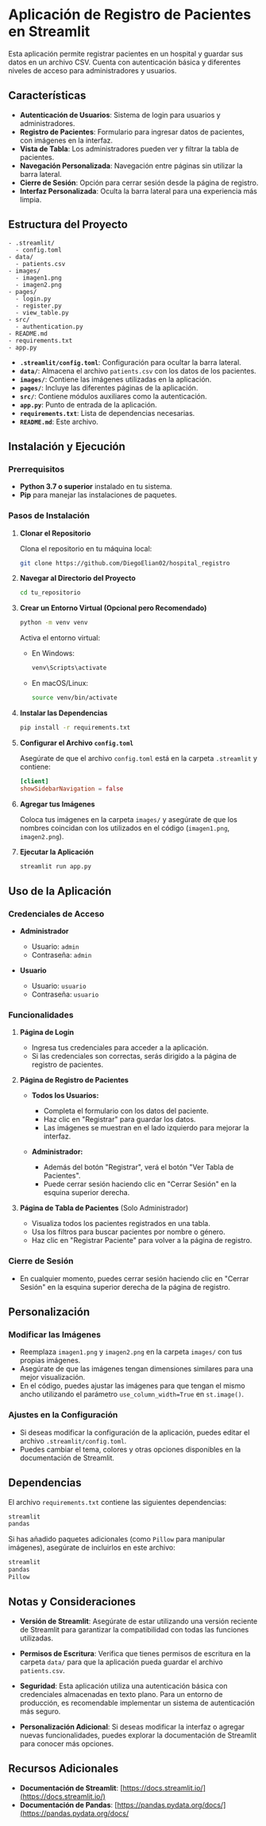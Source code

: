 # Aplicación de Registro de Pacientes en Streamlit

Esta aplicación permite registrar pacientes en un hospital y guardar sus datos en un archivo CSV. Cuenta con autenticación básica y diferentes niveles de acceso para administradores y usuarios.

## Características

- **Autenticación de Usuarios**: Sistema de login para usuarios y administradores.
- **Registro de Pacientes**: Formulario para ingresar datos de pacientes, con imágenes en la interfaz.
- **Vista de Tabla**: Los administradores pueden ver y filtrar la tabla de pacientes.
- **Navegación Personalizada**: Navegación entre páginas sin utilizar la barra lateral.
- **Cierre de Sesión**: Opción para cerrar sesión desde la página de registro.
- **Interfaz Personalizada**: Oculta la barra lateral para una experiencia más limpia.

## Estructura del Proyecto

```
- .streamlit/
  - config.toml
- data/
  - patients.csv
- images/
  - imagen1.png
  - imagen2.png
- pages/
  - login.py
  - register.py
  - view_table.py
- src/
  - authentication.py
- README.md
- requirements.txt
- app.py
```

- **`.streamlit/config.toml`**: Configuración para ocultar la barra lateral.
- **`data/`**: Almacena el archivo `patients.csv` con los datos de los pacientes.
- **`images/`**: Contiene las imágenes utilizadas en la aplicación.
- **`pages/`**: Incluye las diferentes páginas de la aplicación.
- **`src/`**: Contiene módulos auxiliares como la autenticación.
- **`app.py`**: Punto de entrada de la aplicación.
- **`requirements.txt`**: Lista de dependencias necesarias.
- **`README.md`**: Este archivo.

## Instalación y Ejecución

### Prerrequisitos

- **Python 3.7 o superior** instalado en tu sistema.
- **Pip** para manejar las instalaciones de paquetes.

### Pasos de Instalación

1. **Clonar el Repositorio**

   Clona el repositorio en tu máquina local:

   ```bash
   git clone https://github.com/DiegoElian02/hospital_registro
   ```

2. **Navegar al Directorio del Proyecto**

   ```bash
   cd tu_repositorio
   ```

3. **Crear un Entorno Virtual (Opcional pero Recomendado)**

   ```bash
   python -m venv venv
   ```

   Activa el entorno virtual:

   - En Windows:

     ```bash
     venv\Scripts\activate
     ```

   - En macOS/Linux:

     ```bash
     source venv/bin/activate
     ```

4. **Instalar las Dependencias**

   ```bash
   pip install -r requirements.txt
   ```

5. **Configurar el Archivo `config.toml`**

   Asegúrate de que el archivo `config.toml` está en la carpeta `.streamlit` y contiene:

   ```toml
   [client]
   showSidebarNavigation = false
   ```

6. **Agregar tus Imágenes**

   Coloca tus imágenes en la carpeta `images/` y asegúrate de que los nombres coincidan con los utilizados en el código (`imagen1.png`, `imagen2.png`).

7. **Ejecutar la Aplicación**

   ```bash
   streamlit run app.py
   ```

## Uso de la Aplicación

### Credenciales de Acceso

- **Administrador**
  - Usuario: `admin`
  - Contraseña: `admin`

- **Usuario**
  - Usuario: `usuario`
  - Contraseña: `usuario`

### Funcionalidades

1. **Página de Login**

   - Ingresa tus credenciales para acceder a la aplicación.
   - Si las credenciales son correctas, serás dirigido a la página de registro de pacientes.

2. **Página de Registro de Pacientes**

   - **Todos los Usuarios:**
     - Completa el formulario con los datos del paciente.
     - Haz clic en "Registrar" para guardar los datos.
     - Las imágenes se muestran en el lado izquierdo para mejorar la interfaz.

   - **Administrador:**
     - Además del botón "Registrar", verá el botón "Ver Tabla de Pacientes".
     - Puede cerrar sesión haciendo clic en "Cerrar Sesión" en la esquina superior derecha.

3. **Página de Tabla de Pacientes** (Solo Administrador)

   - Visualiza todos los pacientes registrados en una tabla.
   - Usa los filtros para buscar pacientes por nombre o género.
   - Haz clic en "Registrar Paciente" para volver a la página de registro.

### Cierre de Sesión

- En cualquier momento, puedes cerrar sesión haciendo clic en "Cerrar Sesión" en la esquina superior derecha de la página de registro.

## Personalización

### Modificar las Imágenes

- Reemplaza `imagen1.png` y `imagen2.png` en la carpeta `images/` con tus propias imágenes.
- Asegúrate de que las imágenes tengan dimensiones similares para una mejor visualización.
- En el código, puedes ajustar las imágenes para que tengan el mismo ancho utilizando el parámetro `use_column_width=True` en `st.image()`.

### Ajustes en la Configuración

- Si deseas modificar la configuración de la aplicación, puedes editar el archivo `.streamlit/config.toml`.
- Puedes cambiar el tema, colores y otras opciones disponibles en la documentación de Streamlit.

## Dependencias

El archivo `requirements.txt` contiene las siguientes dependencias:

```txt
streamlit
pandas
```

Si has añadido paquetes adicionales (como `Pillow` para manipular imágenes), asegúrate de incluirlos en este archivo:

```txt
streamlit
pandas
Pillow
```

## Notas y Consideraciones

- **Versión de Streamlit**: Asegúrate de estar utilizando una versión reciente de Streamlit para garantizar la compatibilidad con todas las funciones utilizadas.

- **Permisos de Escritura**: Verifica que tienes permisos de escritura en la carpeta `data/` para que la aplicación pueda guardar el archivo `patients.csv`.

- **Seguridad**: Esta aplicación utiliza una autenticación básica con credenciales almacenadas en texto plano. Para un entorno de producción, es recomendable implementar un sistema de autenticación más seguro.

- **Personalización Adicional**: Si deseas modificar la interfaz o agregar nuevas funcionalidades, puedes explorar la documentación de Streamlit para conocer más opciones.

## Recursos Adicionales

- **Documentación de Streamlit**: [https://docs.streamlit.io/](https://docs.streamlit.io/)
- **Documentación de Pandas**: [https://pandas.pydata.org/docs/](https://pandas.pydata.org/docs/
